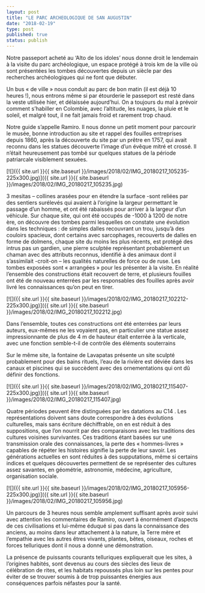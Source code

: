 ```yaml
---
layout: post
title: "LE PARC ARCHEOLOGIQUE DE SAN AUGUSTIN"
date: "2018-02-19"
type: post
published: true
status: publish
---
```


Notre passeport acheté au ‘Alto de los idoles’ nous donne droit le lendemain à la visite du parc archéologique, un espace protégé à trois km de la ville où sont présentées les tombes découvertes depuis un siècle par des recherches archéologiques qui ne font que débuter.

Un bus « de ville » nous conduit au parc de bon matin (il est déjà 10 heures !), nous entrons même si par étourderie le passeport est resté dans la veste utilisée hier, et délaissée aujourd’hui. On a toujours du mal à prévoir comment s’habiller en Colombie, avec l’altitude, les nuages, la pluie et le soleil, et malgré tout, il ne fait jamais froid et rarement trop chaud.

Notre guide s’appelle Ramiro. Il nous donne un petit moment pour parcourir le musée, bonne introduction au site et rappel des fouilles entreprises depuis 1860, après la découverte du site par un prêtre en 1757, qui avait reconnu dans les statues découverte l’image d’un évêque mitré et crossé. Il n’était heureusement pas tombé sur quelques statues de la période patriarcale visiblement sexuées.

[![]({{ site.url }}{{ site.baseurl }}/images/2018/02/IMG_20180217_105235-225x300.jpg)]({{ site.url }}{{ site.baseurl }}/images/2018/02/IMG_20180217_105235.jpg)

3 mesitas – collines arasées pour en étendre la surface -sont reliées par des sentiers surélevés qui avaient à l’origine la largeur permettant le passage d’un homme, et ont été rabaissés pour arriver à la largeur d’un véhicule. Sur chaque site, qui ont été occupés de -1000 à 1200 de notre ère, on découvre des tombes parmi lesquelles on constate une évolution dans les techniques : de simples dalles recouvrant un trou, jusqu’à des couloirs spacieux, dont certains avec sarcophages, recouverts de dalles en forme de dolmens, chaque site du moins les plus récents, est protégé des intrus pas un gardien, une pierre sculptée représentant probablement un chaman avec des attributs reconnus, identifié à des animaux dont il s’assimilait -croit-on – les qualités naturelles de force ou de ruse. Les tombes exposées sont « arrangées » pour les présenter à la visite. En réalité l’ensemble des constructions était recouvert de terre, et plusieurs fouilles ont été de nouveau enterrées par les responsables des fouilles après avoir livré les connaissances qu’on peut en tirer.

[![]({{ site.url }}{{ site.baseurl }}/images/2018/02/IMG_20180217_102212-225x300.jpg)]({{ site.url }}{{ site.baseurl }}/images/2018/02/IMG_20180217_102212.jpg)

Dans l’ensemble, toutes ces constructions ont été enterrées par leurs auteurs, eux-mêmes ne les voyaient pas, en particulier une statue assez impressionnante de plus de 4 m de hauteur était enterrée à la verticale, avec une fonction semble-t-il de contrôle des éléments souterrains

Sur le même site, la fontaine de Lavapatas présente un site sculpté probablement pour des bains rituels, l’eau de la rivière est déviée dans les canaux et piscines qui se succèdent avec des ornementations qui ont dû définir des fonctions.

[![]({{ site.url }}{{ site.baseurl }}/images/2018/02/IMG_20180217_115407-225x300.jpg)]({{ site.url }}{{ site.baseurl }}/images/2018/02/IMG_20180217_115407.jpg)

Quatre périodes peuvent être distinguées par les datations au C14 . Les représentations doivent sans doute correspondre à des évolutions culturelles, mais sans écriture déchiffrable, on en est réduit à des suppositions, que l’on nourrit par des comparaisons avec les traditions des cultures voisines survivantes. Ces traditions étant basées sur une transmission orale des connaissances, la perte des « hommes-livres » capables de répéter les histoires signifie la perte de leur savoir. Les générations actuelles en sont réduites à des supputations, même si certains indices et quelques découvertes permettent de se représenter des cultures assez savantes, en géométrie, astronomie, médecine, agriculture, organisation sociale.

[![]({{ site.url }}{{ site.baseurl }}/images/2018/02/IMG_20180217_105956-225x300.jpg)]({{ site.url }}{{ site.baseurl }}/images/2018/02/IMG_20180217_105956.jpg)

Un parcours de 3 heures nous semble amplement suffisant après avoir suivi avec attention les commentaires de Ramiro, ouvert à énormément d’aspects de ces civilisations et lui-même éduqué si pas dans la connaissance des anciens, au moins dans leur attachement à la nature, la Terre mère et l’empathie avec les autres êtres vivants, plantes, bêtes, oiseaux, roches et forces telluriques dont il nous a donné une démonstration.

La présence de puissants courants telluriques expliquerait que les sites, à l’origines habités, sont devenus au cours des siècles des lieux de célébration de rites, et les habitats repoussés plus loin sur les pentes pour éviter de se trouver soumis à de trop puissantes énergies aux conséquences parfois néfastes pour la santé.
